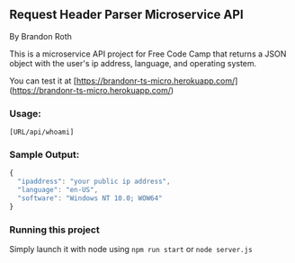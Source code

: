 ## Request Header Parser Microservice API
By Brandon Roth

This is a microservice API project for Free Code Camp that returns a JSON object with the user's ip address, language, and operating system.

You can test it at [https://brandonr-ts-micro.herokuapp.com/] (https://brandonr-ts-micro.herokuapp.com/)

### Usage:

```
[URL/api/whoami]
```

### Sample Output:

```javascript
{
  "ipaddress": "your public ip address",
  "language": "en-US",
  "software": "Windows NT 10.0; WOW64"
}
```

### Running this project
Simply launch it with node using `npm run start` or `node server.js`